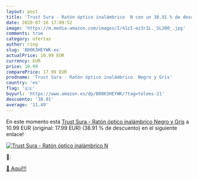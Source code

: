 ```yaml
---
layout: post
title: 'Trust Sura - Ratón óptico inalámbrico  N con un 38.91 % de descuento'
date: 2020-07-16 17:09:52
image: 'https://m.media-amazon.com/images/I/41zI-ez3r1L._SL200_.jpg'
comments: true
category: ofertas
author: ring
slug: 'B00K3HEYWK-es'
actualPrice: 10.99 EUR
currency: EUR
price: 10.99
comparePrice: 17.99 EUR
prodname: 'Trust Sura - Ratón óptico inalámbrico  Negro y Gris'
country: 'es'
flag: '🇪🇸'
buyurl: 'https://www.amazon.es/dp/B00K3HEYWK/?tag=tolees-21'
descuento: '38.91'
average: '11.49'
---
```


En este momento está [Trust Sura - Ratón óptico inalámbrico  Negro y Gris](https://www.amazon.es/dp/B00K3HEYWK/?tag=tolees-21) a 10.99 EUR (original: 17.99 EUR) (38.91 %  de descuento) en el siguiente enlace!

[![Trust Sura - Ratón óptico inalámbrico  N](https://m.media-amazon.com/images/I/41zI-ez3r1L._SL200_.jpg)](https://www.amazon.es/dp/B00K3HEYWK/?tag=tolees-21)

🔎:


[🛒 Aquí!!!](https://www.amazon.es/dp/B00K3HEYWK/?tag=tolees-21)
